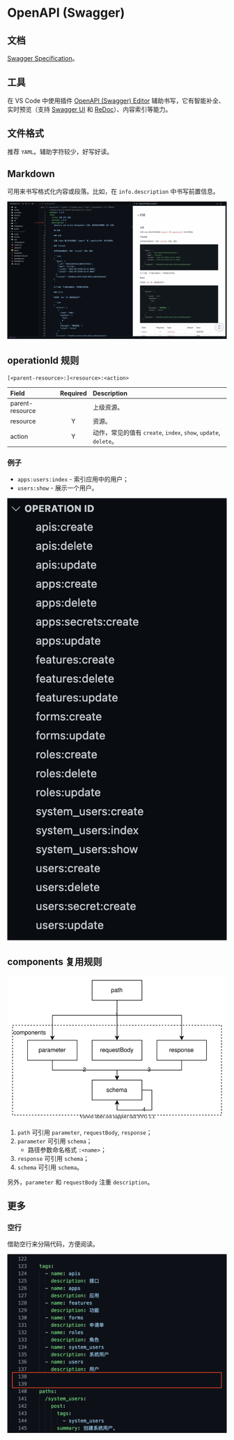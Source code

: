 # OpenAPI \(Swagger\)

## 文档

[Swagger Specification](https://swagger.io/docs/specification/)。

## 工具

在 VS Code 中使用插件 [OpenAPI \(Swagger\) Editor](https://marketplace.visualstudio.com/items?itemName=42Crunch.vscode-openapi) 辅助书写，它有智能补全、实时预览（支持 [Swagger UI](https://github.com/swagger-api/swagger-ui) 和 [ReDoc](https://github.com/Redocly/redoc)）、内容索引等能力。

## 文件格式

推荐 `YAML`。辅助字符较少，好写好读。

## Markdown

可用来书写格式化内容或段落。比如，在 `info.description` 中书写前置信息。

![&#x5728; OpenAPI &#x4E2D;&#x4F7F;&#x7528; Markdown](../../.gitbook/assets/f3515eff-88ca-4670-b076-410df1f14c16.png)

## operationId 规则

`[<parent-resource>:]<resource>:<action>`

| Field | Required | Description |
| :--- | :---: | :--- |
| parent-resource |  | 上级资源。 |
| resource | Y | 资源。 |
| action | Y | 动作，常见的值有 `create`, `index`, `show`, `update`, `delete`。 |

### 例子

* `apps:users:index` - 索引应用中的用户；
* `users:show` - 展示一个用户。

![&#x89C4;&#x5219;&#x7684; operationId](../../.gitbook/assets/a6ca8e55-d92c-4dd7-83e1-883265f5087d.png)

## components 复用规则

![components &#x590D;&#x7528;&#x89C4;&#x5219;](../../.gitbook/assets/b19ecbe3-ea60-45e6-80f1-42021243d8dd.drawio.svg)

1. `path` 可引用 `parameter`, `requestBody`, `response`；
2. `parameter` 可引用 `schema`；
   * 路径参数命名格式 `:<name>`；
3. `response` 可引用 `schema`；
4. `schema` 可引用 `schema`。

另外，`parameter` 和 `requestBody` 注重 `description`。

## 更多

### 空行

借助空行来分隔代码，方便阅读。

![&#x501F;&#x52A9;&#x7A7A;&#x884C;&#x5206;&#x9694;&#x4EE3;&#x7801;](../../.gitbook/assets/eff243b9-4ee5-446e-80db-6a1993428c2d.png)

